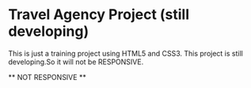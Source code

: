 
# Travel Agency Project (still developing)

This is just a training project using HTML5 and CSS3. This project is still developing.So it will not be RESPONSIVE.


** NOT RESPONSIVE **

